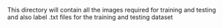 This directory will contain all the images required for training and testing and also label .txt files for the training and testing dataset
